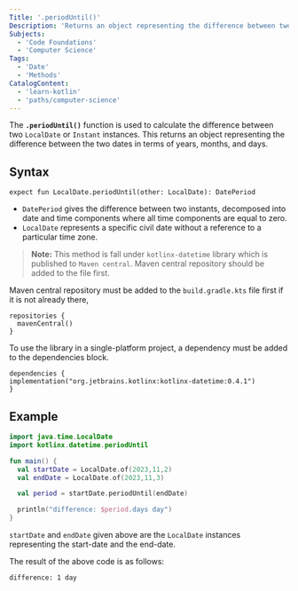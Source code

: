 ```yaml
---
Title: '.periodUntil()'
Description: 'Returns an object representing the difference between two dates in terms of years, months, and days.'
Subjects:
  - 'Code Foundations'
  - 'Computer Science'
Tags:
  - 'Date'
  - 'Methods'
CatalogContent:
  - 'learn-kotlin'
  - 'paths/computer-science'
---
```


The **`.periodUntil()`** function is used to calculate the difference between two `LocalDate` or `Instant` instances. This returns an object representing the difference between the two dates in terms of years, months, and days.

## Syntax

```pseudo
expect fun LocalDate.periodUntil(other: LocalDate): DatePeriod
```

- `DatePeriod` gives the difference between two instants, decomposed into date and time components where all time components are equal to zero.
- `LocalDate` represents a specific civil date without a reference to a particular time zone.

> **Note:** This method is fall under `kotlinx-datetime` library which is published to `Maven central`. Maven central repository should be added to the file first.

Maven central repository must be added to the `build.gradle.kts` file first if it is not already there,

```pseudo
repositories {
  mavenCentral()
}
```

To use the library in a single-platform project, a dependency must be added to the dependencies block.

```pseudo
dependencies {
implementation("org.jetbrains.kotlinx:kotlinx-datetime:0.4.1")
}
```

## Example

```kotlin
import java.time.LocalDate
import kotlinx.datetime.periodUntil

fun main() {
  val startDate = LocalDate.of(2023,11,2)
  val endDate = LocalDate.of(2023,11,3)

  val period = startDate.periodUntil(endDate)

  println("difference: $period.days day")
}
```

`startDate` and `endDate` given above are the `LocalDate` instances representing the start-date and the end-date.

The result of the above code is as follows:

```shell
difference: 1 day
```
